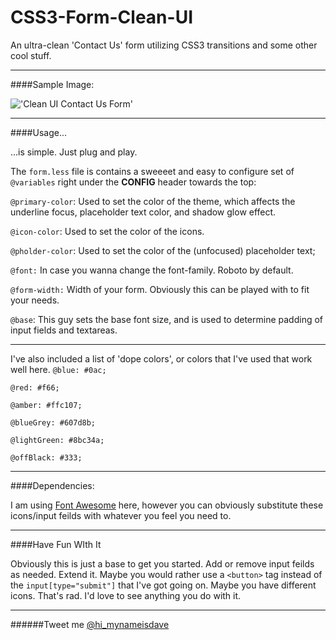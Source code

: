 CSS3-Form-Clean-UI
==================

An ultra-clean 'Contact Us' form utilizing CSS3 transitions and some other cool stuff.

---
####Sample Image:

!['Clean UI Contact Us Form'](https://s3.amazonaws.com/uploads.hipchat.com/108401/799964/JHCHQdkL3TlbOii/Screen%20Shot%202014-09-14%20at%206.34.11%20PM.png "Clean UI Contact Us Form")

---

####Usage...

...is simple. Just plug and play. 

The ```form.less``` file is contains a sweeeet and easy to configure set of ```@variables``` right under the **CONFIG** header towards the top:

```@primary-color```: Used to set the color of the theme, which affects the underline focus, placeholder text color, and shadow glow effect.

```@icon-color```: Used to set the color of the icons.

```@pholder-color```: Used to set the color of the (unfocused) placeholder text;

```@font:``` In case you wanna change the font-family. Roboto by default.

```@form-width:```  Width of your form. Obviously this can be played with to fit your needs.

```@base```: This guy sets the base font size, and is used to determine padding of input fields and textareas.
	
------

I've also included a list of 'dope colors', or colors that I've used that work well here.
```@blue: #0ac;```

```@red: #f66;```

```@amber: #ffc107;```

```@blueGrey: #607d8b;```

```@lightGreen: #8bc34a;``` 

```@offBlack: #333;```

---
####Dependencies:

I am using [Font Awesome](http://fortawesome.github.io/Font-Awesome/) here, however you can obviously substitute these icons/input feilds with whatever you feel you need to.

---
####Have Fun WIth It

Obviously this is just a base to get you started. Add or remove input feilds as needed. Extend it. Maybe you would rather use a ```<button>``` tag instead of the ```input[type="submit"]``` that I've got going on. Maybe you have different icons. That's rad. I'd love to see anything you do with it.

---

######Tweet me [@hi\_mynameisdave](https://twitter.com/hi_mynameisdave)